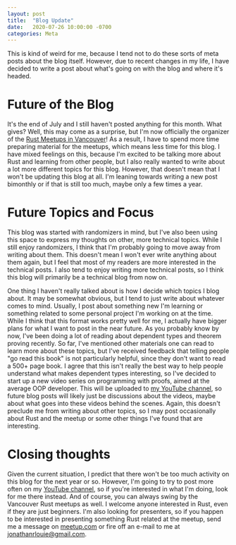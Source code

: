 ```yaml
---
layout: post
title:  "Blog Update"
date:   2020-07-26 10:00:00 -0700
categories: Meta
---
```


This is kind of weird for me, because I tend not to do these sorts of meta posts about the blog itself. However, due to recent changes in my life, I have decided to write a post about what's going on with the blog and where it's headed.

# Future of the Blog

It's the end of July and I still haven't posted anything for this month. What gives? Well, this may come as a surprise, but I'm now officially the organizer of the [Rust Meetups in Vancouver](https://www.meetup.com/Vancouver-Rust/)! As a result, I have to spend more time preparing material for the meetups, which means less time for this blog. I have mixed feelings on this, because I'm excited to be talking more about Rust and learning from other people, but I also really wanted to write about a lot more different topics for this blog. However, that doesn't mean that I won't be updating this blog at all. I'm leaning towards writing a new post bimonthly or if that is still too much, maybe only a few times a year.

# Future Topics and Focus

This blog was started with randomizers in mind, but I've also been using this space to express my thoughts on other, more technical topics. While I still enjoy randomizers, I think that I'm probably going to move away from writing about them. This doesn't mean I won't ever write anything about them again, but I feel that most of my readers are more interested in the technical posts. I also tend to enjoy writing more technical posts, so I think this blog will primarily be a technical blog from now on.

One thing I haven't really talked about is how I decide which topics I blog about. It may be somewhat obvious, but I tend to just write about whatever comes to mind. Usually, I post about something new I'm learning or something related to some personal project I'm working on at the time. While I think that this format works pretty well for me, I actually have bigger plans for what I want to post in the near future. As you probably know by now, I've been doing a lot of reading about dependent types and theorem proving recently. So far, I've mentioned other materials one can read to learn more about these topics, but I've received feedback that telling people "go read this book" is not particularly helpful, since they don't want to read a 500+ page book. I agree that this isn't really the best way to help people understand what makes dependent types interesting, so I've decided to start up a new video series on programming with proofs, aimed at the average OOP developer. This will be uploaded to [my YouTube channel](https://www.youtube.com/channel/UCjQgvE-k654RiRCLXa7JQNw), so future blog posts will likely just be discussions about the videos, maybe about what goes into these videos behind the scenes. Again, this doesn't preclude me from writing about other topics, so I may post occasionally about Rust and the meetup or some other things I've found that are interesting.

# Closing thoughts

Given the current situation, I predict that there won't be too much activity on this blog for the next year or so. However, I'm going to try to post more often on my [YouTube channel](https://www.youtube.com/channel/UCjQgvE-k654RiRCLXa7JQNw), so if you're interested in what I'm doing, look for me there instead. And of course, you can always swing by the Vancouver Rust meetups as well. I welcome anyone interested in Rust, even if they are just beginners. I'm also looking for presenters, so if you happen to be interested in presenting something Rust related at the meetup, send me a message on [meetup.com](https://www.meetup.com/Vancouver-Rust/) or fire off an e-mail to me at jonathanrlouie@gmail.com.
